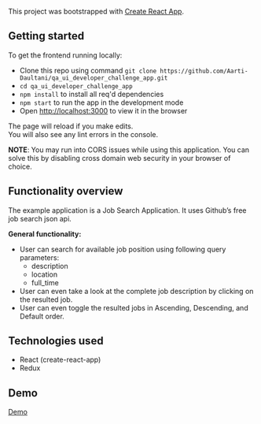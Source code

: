 This project was bootstrapped with [Create React App](https://github.com/facebook/create-react-app).

## Getting started
To get the frontend running locally:

* Clone this repo using command `git clone https://github.com/Aarti-Daultani/qa_ui_developer_challenge_app.git`
* `cd qa_ui_developer_challenge_app`
* `npm install` to install all req'd dependencies
* `npm start` to run the app in the development mode
* Open [http://localhost:3000](http://localhost:3000) to view it in the browser

The page will reload if you make edits.<br />
You will also see any lint errors in the console.

**NOTE**: You may run into CORS issues while using this application. You can solve this by disabling cross domain web security in your browser of choice.

## Functionality overview

The example application is a Job Search Application. It uses Github’s free job search json api.

**General functionality:**
- User can search for available job position using following query parameters:
    - description
    - location
    - full_time
- User can even take a look at the complete job description by clicking on the resulted job.
- User can even toggle the resulted jobs in Ascending, Descending, and Default order.

## Technologies used
- React (create-react-app)
- Redux

## Demo
[Demo](Demo.gif)